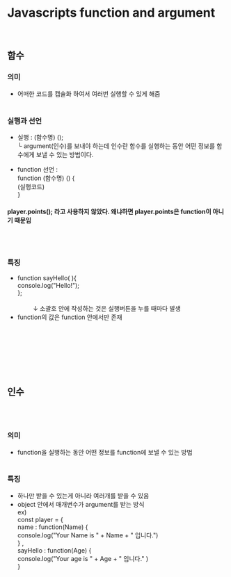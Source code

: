 # Javascripts function and argument
<br>

## 함수
### 의미 
 - 어떠한 코드를 캡슐화 하여서 여러번 실행할 수 있게 해줌
 <br><br>

### 실행과 선언
 - 실행 : (함수명) (); <br>
    └  argument(인수)를 보내야 하는데 인수란 함수를 실행하는 동안 어떤 정보를 함수에게 보낼 수 있는 방법이다.
   
 - function 선언 : <br>
   function (함수명) () { <br>
   (실행코드) <br>
   } <br> 
   
#### player.points(); 라고 사용하지 않았다. 왜냐하면 player.points은 function이 아니기 때문임
<br><br>

### 특징
 - function sayHello( ){ <br>
   console.log("Hello!"); <br>
   }; <br><br>
   &nbsp;&nbsp;&nbsp;&nbsp;&nbsp;&nbsp;&nbsp;&nbsp; ↓
   소괄호 안에 작성하는 것은 실행버튼을 누를 때마다 발생
 - function의 값은 function 안에서만 존재
   
 <br><br><br><br><br><br>

## 인수
<br><br>
### 의미
 - function을 실행하는 동안 어떤 정보를 function에 보낼 수 있는 방법 <br><br>

### 특징
 - 하나만 받을 수 있는게 아니라 여러개를 받을 수 있음
 - object 안에서 매개변수가 argument를 받는 방식<br>
   ex)<br>
   const player = {<br>
   name : function(Name) {<br>
   console.log("Your Name is " + Name + " 입니다.")<br>
   } ,<br>
   sayHello : function(Age) {<br>
   console.log("Your age is " + Age + " 입니다." )<br>
   }<br>
 <br><br><br><br><br><br>
